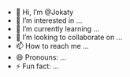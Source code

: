 - 👋 Hi, I’m @Jokaty
- 👀 I’m interested in ...
- 🌱 I’m currently learning ...
- 💞️ I’m looking to collaborate on ...
- 📫 How to reach me ...
- 😄 Pronouns: ...
- ⚡ Fun fact: ...

<!---
Jokaty/Jokaty is a ✨ special ✨ repository because its `README.md` (this file) appears on your GitHub profile.
You can click the Preview link to take a look at your changes.
--->
